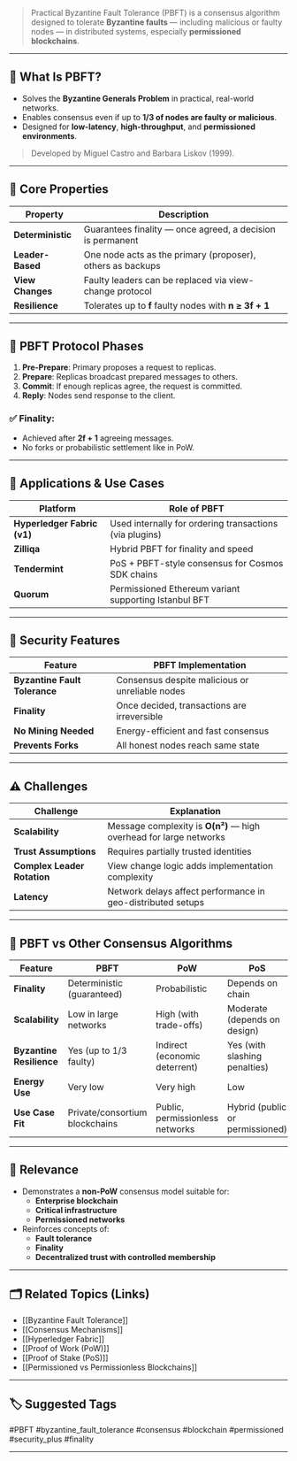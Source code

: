 > Practical Byzantine Fault Tolerance (PBFT) is a consensus algorithm designed to tolerate **Byzantine faults** — including malicious or faulty nodes — in distributed systems, especially **permissioned blockchains**.

---

## 📌 What Is PBFT?

- Solves the **Byzantine Generals Problem** in practical, real-world networks.
- Enables consensus even if up to **1/3 of nodes are faulty or malicious**.
- Designed for **low-latency**, **high-throughput**, and **permissioned environments**.

> Developed by Miguel Castro and Barbara Liskov (1999).

---

## 🧠 Core Properties

| Property        | Description                                                      |
|-----------------|------------------------------------------------------------------|
| **Deterministic**| Guarantees finality — once agreed, a decision is permanent      |
| **Leader-Based** | One node acts as the primary (proposer), others as backups      |
| **View Changes** | Faulty leaders can be replaced via view-change protocol         |
| **Resilience**   | Tolerates up to **f** faulty nodes with **n ≥ 3f + 1**          |

---

## 🔁 PBFT Protocol Phases

1. **Pre-Prepare**: Primary proposes a request to replicas.
2. **Prepare**: Replicas broadcast prepared messages to others.
3. **Commit**: If enough replicas agree, the request is committed.
4. **Reply**: Nodes send response to the client.

### ✅ Finality:
- Achieved after **2f + 1** agreeing messages.
- No forks or probabilistic settlement like in PoW.

---

## 🧰 Applications & Use Cases

| Platform              | Role of PBFT                                                |
|------------------------|-------------------------------------------------------------|
| **Hyperledger Fabric (v1)** | Used internally for ordering transactions (via plugins)  |
| **Zilliqa**             | Hybrid PBFT for finality and speed                         |
| **Tendermint**          | PoS + PBFT-style consensus for Cosmos SDK chains           |
| **Quorum**              | Permissioned Ethereum variant supporting Istanbul BFT      |

---

## 🔐 Security Features

| Feature               | PBFT Implementation                                          |
|------------------------|--------------------------------------------------------------|
| **Byzantine Fault Tolerance** | Consensus despite malicious or unreliable nodes     |
| **Finality**            | Once decided, transactions are irreversible                |
| **No Mining Needed**    | Energy-efficient and fast consensus                        |
| **Prevents Forks**      | All honest nodes reach same state                          |

---

## ⚠️ Challenges

| Challenge              | Explanation                                                   |
|------------------------|---------------------------------------------------------------|
| **Scalability**         | Message complexity is **O(n²)** — high overhead for large networks |
| **Trust Assumptions**   | Requires partially trusted identities                         |
| **Complex Leader Rotation** | View change logic adds implementation complexity         |
| **Latency**             | Network delays affect performance in geo-distributed setups   |

---

## 🧠 PBFT vs Other Consensus Algorithms

| Feature                | PBFT                              | PoW                                | PoS                                  |
|------------------------|-----------------------------------|-------------------------------------|--------------------------------------|
| **Finality**            | Deterministic (guaranteed)        | Probabilistic                       | Depends on chain                     |
| **Scalability**         | Low in large networks             | High (with trade-offs)              | Moderate (depends on design)         |
| **Byzantine Resilience**| Yes (up to 1/3 faulty)            | Indirect (economic deterrent)       | Yes (with slashing penalties)        |
| **Energy Use**          | Very low                          | Very high                           | Low                                  |
| **Use Case Fit**        | Private/consortium blockchains    | Public, permissionless networks     | Hybrid (public or permissioned)      |

---

## 🧠 Relevance

- Demonstrates a **non-PoW** consensus model suitable for:
  - **Enterprise blockchain**
  - **Critical infrastructure**
  - **Permissioned networks**
- Reinforces concepts of:
  - **Fault tolerance**
  - **Finality**
  - **Decentralized trust with controlled membership**

---

## 🗂 Related Topics (Links)

- [[Byzantine Fault Tolerance]]
- [[Consensus Mechanisms]]
- [[Hyperledger Fabric]]
- [[Proof of Work (PoW)]]
- [[Proof of Stake (PoS)]]
- [[Permissioned vs Permissionless Blockchains]]

---

## 🏷 Suggested Tags

#PBFT #byzantine_fault_tolerance #consensus #blockchain #permissioned #security_plus #finality

---
